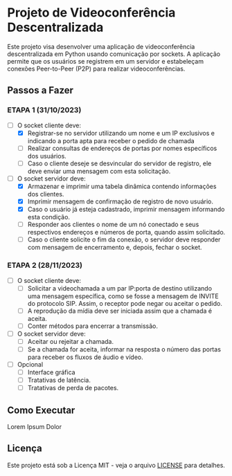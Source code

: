 # Projeto de Videoconferência Descentralizada

Este projeto visa desenvolver uma aplicação de videoconferência descentralizada em Python usando comunicação por sockets. A aplicação permite que os usuários se registrem em um servidor e estabeleçam conexões Peer-to-Peer (P2P) para realizar videoconferências.

## Passos a Fazer

### ETAPA 1 (31/10/2023)

- [ ] O socket cliente deve:
  - [x] Registrar-se no servidor utilizando um nome e um IP exclusivos e indicando a porta apta para receber o pedido de chamada
  - [ ] Realizar consultas de endereços de portas por nomes específicos dos usuários.
  - [ ] Caso o cliente deseje se desvincular do servidor de registro, ele deve enviar uma mensagem com esta solicitação.

- [ ] O socket servidor deve:
  - [x] Armazenar e imprimir uma tabela dinâmica contendo informações dos clientes.
  - [x] Imprimir mensagem de confirmação de registro de novo usuário.
  - [x] Caso o usuário já esteja cadastrado, imprimir mensagem informando esta condição.
  - [ ] Responder aos clientes o nome de um nó conectado e seus respectivos endereços e números de porta, quando assim solicitado.
  - [ ] Caso o cliente solicite o fim da conexão, o servidor deve responder com mensagem de encerramento e, depois, fechar o socket.
  
### ETAPA 2 (28/11/2023)

- [ ] O socket cliente deve:
  - [ ] Solicitar a videochamada a um par IP:porta de destino utilizando uma mensagem específica, como se fosse a mensagem de INVITE do protocolo SIP. Assim, o receptor pode negar ou aceitar o pedido.
  - [ ] A reprodução da mídia deve ser iniciada assim que a chamada é aceita.
  - [ ] Conter métodos para encerrar a transmissão.

- [ ] O socket servidor deve:
  - [ ] Aceitar ou rejeitar a chamada.
  - [ ] Se a chamada for aceita, informar na resposta o número das portas para receber os fluxos de áudio e vídeo.

- [ ] Opcional
  - [ ] Interface gráfica
  - [ ] Tratativas de latência.
  - [ ] Tratativas de perda de pacotes.

## Como Executar

Lorem Ipsum Dolor

## Licença

Este projeto está sob a Licença MIT - veja o arquivo [LICENSE](LICENSE) para detalhes.